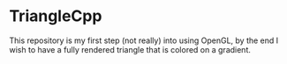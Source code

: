 # TriangleCpp

This repository is my first step (not really) into using OpenGL, by the end I wish to have a fully rendered triangle that is colored on a gradient.
